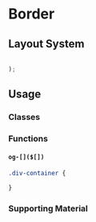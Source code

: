 # Border

## Layout System

```scss

);
```

## Usage

### Classes

### Functions

#### `og-[]($[])`

```sass
.div-container {

}
```

### Supporting Material
